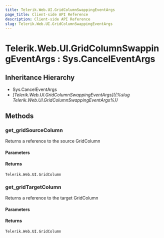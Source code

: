 ```yaml
---
title: Telerik.Web.UI.GridColumnSwappingEventArgs
page_title: Client-side API Reference
description: Client-side API Reference
slug: Telerik.Web.UI.GridColumnSwappingEventArgs
---
```


# Telerik.Web.UI.GridColumnSwappingEventArgs : Sys.CancelEventArgs 

## Inheritance Hierarchy

* Sys.CancelEventArgs
* *[Telerik.Web.UI.GridColumnSwappingEventArgs]({%slug Telerik.Web.UI.GridColumnSwappingEventArgs%})*

## Methods

###  get_gridSourceColumn

Returns a reference to the source GridColumn

#### Parameters

#### Returns

`Telerik.Web.UI.GridColumn`

###  get_gridTargetColumn

Returns a reference to the target GridColumn

#### Parameters

#### Returns

`Telerik.Web.UI.GridColumn`


